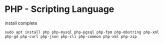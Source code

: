 # PHP - Scripting Language

install complete
```
sudo apt install php php-mysql php-pgsql php-fpm php-mbstring php-xml php-gd php-curl php-json php-cli php-common php-xml php-zip
```
